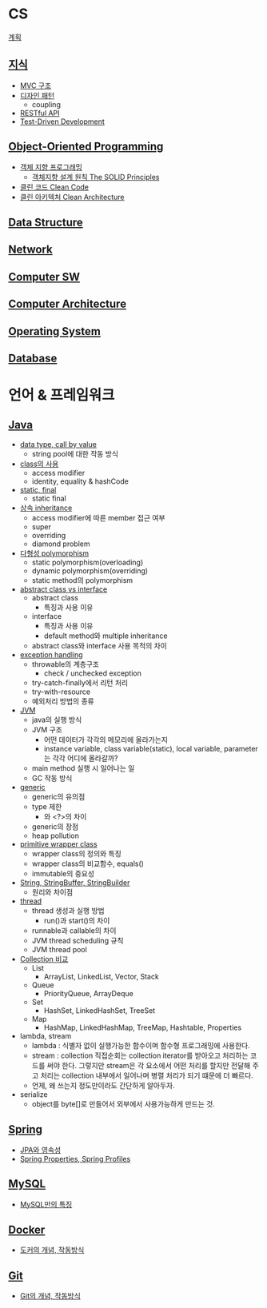 # CS

[계획](./plan.md)

## [지식]()
 - [MVC 구조]()
 - [디자인 패턴]()
   - coupling
 - [RESTful API]()
 - [Test-Driven Development]()

## [Object-Oriented Programming](https://hyelie.tistory.com/category/CS/OOP)
 - [객체 지향 프로그래밍](https://hyelie.tistory.com/entry/%EA%B0%9D%EC%B2%B4%EC%A7%80%ED%96%A5-%ED%94%84%EB%A1%9C%EA%B7%B8%EB%9E%98%EB%B0%8D-Object-Oriented-Programming)
    - [객체지향 설계 원칙 The SOLID Principles]()
 - [클린 코드 Clean Code]()
 - [클린 아키텍처 Clean Architecture]()

## [Data Structure]()

## [Network]()

## [Computer SW]()

## [Computer Architecture]()

## [Operating System]()

## [Database]()

# 언어 & 프레임워크

## [Java]()
- [data type, call by value](https://hyelie.tistory.com/entry/Data-types-String-constant-pool-Call-by-value)
  - string pool에 대한 작동 방식
- [class의 사용](https://hyelie.tistory.com/entry/Java-Class)
  - access modifier
  - identity, equality & hashCode
- [static, final](https://hyelie.tistory.com/entry/Java-static-final)
  - static final
- [상속 inheritance](https://hyelie.tistory.com/entry/Java-Inheritance)
  - access modifier에 따른 member 접근 여부
  - super
  - overriding
  - diamond problem
- [다형성 polymorphism](https://hyelie.tistory.com/entry/Java-Polymorphism)
  - static polymorphism(overloading)
  - dynamic polymorphism(overriding)
  - static method의 polymorphism
- [abstract class vs interface](https://hyelie.tistory.com/entry/Java-abstract-class-vs-interface)
  - abstract class
    - 특징과 사용 이유
  - interface
    - 특징과 사용 이유
    - default method와 multiple inheritance
  - abstract class와 interface 사용 목적의 차이
- [exception handling](https://hyelie.tistory.com/entry/Java-Exception-Handling)
  - throwable의 계층구조
    - check / unchecked exception
  - try-catch-finally에서 리턴 처리
  - try-with-resource
  - 예외처리 방법의 종류
- [JVM](https://hyelie.tistory.com/entry/Java-Java-Virtual-Machine)
  - java의 실행 방식
  - JVM 구조
    - 어떤 데이터가 각각의 메모리에 올라가는지
    - instance variable, class variable(static), local variable, parameter는 각각 어디에 올라갈까?
  - main method 실행 시 일어나는 일
  - GC 작동 방식   
- [generic](https://hyelie.tistory.com/entry/Java-Generic)
  - generic의 유의점
  - type 제한
    - <T>와 <?>의 차이
  - generic의 장점
  - heap pollution
- [primitive wrapper class](https://hyelie.tistory.com/entry/Java-Primitive-Wrapper-Class)
  - wrapper class의 정의와 특징
  - wrapper class의 비교함수, equals()
  - immutable의 중요성
- [String, StringBuffer, StringBuilder](https://hyelie.tistory.com/entry/Java-String-vs-StringBuffer-vs-StringBuilder)
  - 원리와 차이점
- [thread](https://hyelie.tistory.com/entry/Java-Multi-Thread)
  - thread 생성과 실행 방법
    - run()과 start()의 차이
  - runnable과 callable의 차이
  - JVM thread scheduling 규칙
  - JVM thread pool
- [Collection 비교](https://hyelie.tistory.com/entry/Java-Collection)
  - List
    -  ArrayList, LinkedList, Vector, Stack
  - Queue
    - PriorityQueue, ArrayDeque
  - Set
    - HashSet, LinkedHashSet, TreeSet
  - Map
    - HashMap, LinkedHashMap, TreeMap, Hashtable, Properties
- lambda, stream
  - lambda : 식별자 없이 실행가능한 함수이며 함수형 프로그래밍에 사용한다.
  - stream : collection 직접순회는 collection iterator를 받아오고 처리하는 코드를 써야 한다. 그렇지만 stream은 각 요소에서 어떤 처리를 할지만 전달해 주고 처리는 collection 내부에서 일어나며 병렬 처리가 되기 떄문에 더 빠르다.
  - 언제, 왜 쓰는지 정도만이라도 간단하게 알아두자.
- serialize
  - object를 byte[]로 만들어서 외부에서 사용가능하게 만드는 것.

## [Spring]()
 - [JPA와 영속성]()
 - [Spring Properties, Spring Profiles]()

## [MySQL]()
 - [MySQL만의 특징]()

## [Docker]()
 - [도커의 개념, 작동방식]()

## [Git]()
 - [Git의 개념, 작동방식]()
    
</br>
